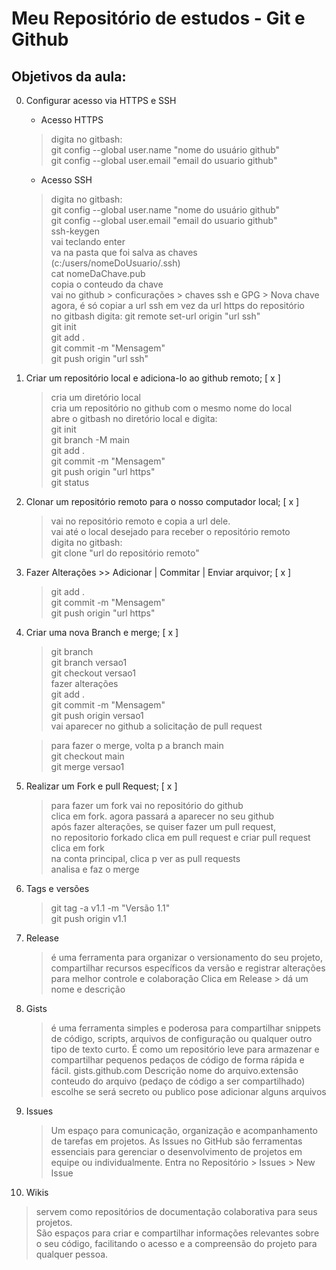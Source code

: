# Meu Repositório de estudos - Git e Github

## Objetivos da aula:

0. Configurar acesso via HTTPS e SSH
   - Acesso HTTPS
   > digita no gitbash:  
   > git config --global user.name "nome do usuário github"  
   > git config --global user.email "email do usuario github"

   - Acesso SSH
   > digita no gitbash:  
   > git config --global user.name "nome do usuário github"  
   > git config --global user.email "email do usuario github"  
   > ssh-keygen  
   > vai teclando enter  
   > va na pasta que foi salva as chaves (c:/users/nomeDoUsuario/.ssh)  
   > cat nomeDaChave.pub  
   > copia o conteudo da chave  
   > vai no github > conficurações > chaves ssh e GPG > Nova chave  
   > agora, é só copiar a url ssh em vez da url https do repositório  
   > no gitbash digita: git remote set-url origin "url ssh"  
   > git init  
   > git add .  
   > git commit -m "Mensagem"  
   > git push origin "url ssh"

1. Criar um repositório local e adiciona-lo ao github remoto; [ x ]
   > cria um diretório local  
   > cria um repositório no github com o mesmo nome do local  
   > abre o gitbash no diretório local e digita:  
   > git init  
   > git branch -M main  
   > git add .  
   > git commit -m "Mensagem"  
   > git push origin "url https"  
   > git status

2. Clonar um repositório remoto para o nosso computador local; [ x ]
   > vai no repositório remoto e copia a url dele.  
   > vai até o local desejado para receber o repositório remoto  
   > digita no gitbash:  
   > git clone "url do repositório remoto"

3. Fazer Alterações >> Adicionar | Commitar | Enviar arquivor; [ x ]
   > git add .  
   > git commit -m "Mensagem"  
   > git push origin "url https"

4. Criar uma nova Branch e merge; [ x ]
   > git branch  
   > git branch versao1  
   > git checkout versao1  
   > fazer alterações  
   > git add .  
   > git commit -m "Mensagem"  
   > git push origin versao1  
   > vai aparecer no github a solicitação de pull request  
     
    > para fazer o merge, volta p a branch main  
    > git checkout main  
    > git merge versao1
5. Realizar um Fork e pull Request; [ x ]
   > para fazer um fork vai no repositório do github  
   > clica em fork. agora passará a aparecer no seu github  
   > após fazer alterações, se quiser fazer um pull request,  
   > no repositorio forkado clica em pull request e criar pull request
   > clica em fork  
   > na conta principal, clica p ver as pull requests  
   > analisa e faz o merge

6. Tags e versões
   > git tag -a v1.1 -m "Versão 1.1"  
   > git push origin v1.1

7. Release
   > é uma ferramenta para organizar o versionamento do seu projeto, compartilhar recursos específicos da versão e registrar alterações para melhor controle e colaboração
   > Clica em Release > dá um nome e descrição

8. Gists
   > é uma ferramenta simples e poderosa para compartilhar snippets de código, scripts, arquivos de configuração ou qualquer outro tipo de texto curto. É como um repositório leve para armazenar e compartilhar pequenos pedaços de código de forma rápida e fácil.
   > gists.github.com
   > Descrição
   > nome do arquivo.extensão
   > conteudo do arquivo (pedaço de código a ser compartilhado)
   > escolhe se será secreto ou publico
   > pose adicionar alguns arquivos

9. Issues
   > Um espaço para comunicação, organização e acompanhamento de tarefas em projetos.
   > As Issues no GitHub são ferramentas essenciais para gerenciar o desenvolvimento de projetos em equipe ou individualmente.
   > Entra no Repositório > Issues > New Issue

10. Wikis
   > servem como repositórios de documentação colaborativa para seus projetos.  
   > São espaços para criar e compartilhar informações relevantes sobre o seu código, facilitando o acesso e a compreensão do projeto para qualquer pessoa.

